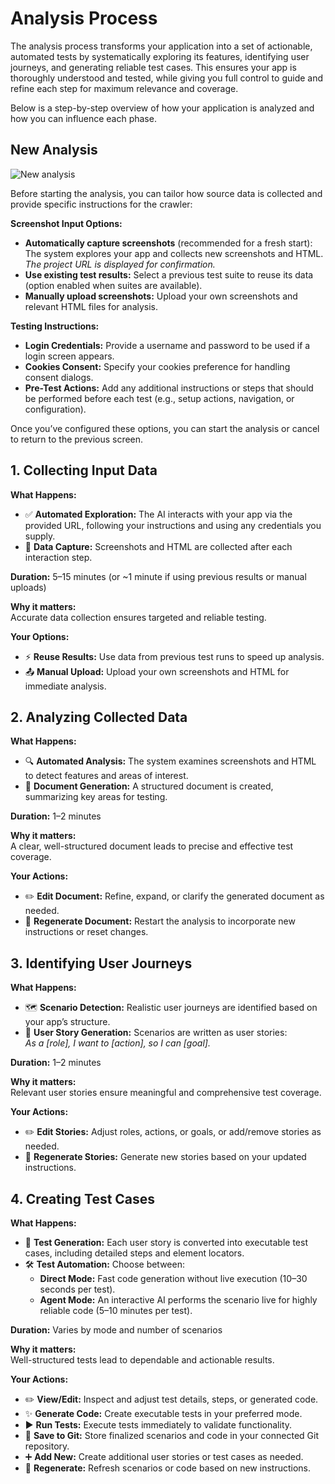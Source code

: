 # Analysis Process

The analysis process transforms your application into a set of actionable, automated tests by systematically exploring its features, identifying user journeys, and generating reliable test cases. This ensures your app is thoroughly understood and tested, while giving you full control to guide and refine each step for maximum relevance and coverage.

Below is a step-by-step overview of how your application is analyzed and how you can influence each phase.

## New Analysis

![New analysis](../../img/analysis/2025-04-16_04-39.png)

Before starting the analysis, you can tailor how source data is collected and provide specific instructions for the crawler:

**Screenshot Input Options:**

- **Automatically capture screenshots** (recommended for a fresh start): The system explores your app and collects new screenshots and HTML.  
  _The project URL is displayed for confirmation._
- **Use existing test results:** Select a previous test suite to reuse its data (option enabled when suites are available).
- **Manually upload screenshots:** Upload your own screenshots and relevant HTML files for analysis.

**Testing Instructions:**

- **Login Credentials:** Provide a username and password to be used if a login screen appears.
- **Cookies Consent:** Specify your cookies preference for handling consent dialogs.
- **Pre-Test Actions:** Add any additional instructions or steps that should be performed before each test (e.g., setup actions, navigation, or configuration).

Once you’ve configured these options, you can start the analysis or cancel to return to the previous screen.

## 1. Collecting Input Data

**What Happens:**

- ✅ **Automated Exploration:** The AI interacts with your app via the provided URL, following your instructions and using any credentials you supply.
- 📸 **Data Capture:** Screenshots and HTML are collected after each interaction step.

**Duration:** 5–15 minutes (or ~1 minute if using previous results or manual uploads)

**Why it matters:**  
Accurate data collection ensures targeted and reliable testing.

**Your Options:**

- ⚡ **Reuse Results:** Use data from previous test runs to speed up analysis.
- 📤 **Manual Upload:** Upload your own screenshots and HTML for immediate analysis.

## 2. Analyzing Collected Data

**What Happens:**

- 🔍 **Automated Analysis:** The system examines screenshots and HTML to detect features and areas of interest.
- 📝 **Document Generation:** A structured document is created, summarizing key areas for testing.

**Duration:** 1–2 minutes

**Why it matters:**  
A clear, well-structured document leads to precise and effective test coverage.

**Your Actions:**

- ✏️ **Edit Document:** Refine, expand, or clarify the generated document as needed.
- 🔄 **Regenerate Document:** Restart the analysis to incorporate new instructions or reset changes.

## 3. Identifying User Journeys

**What Happens:**

- 🗺️ **Scenario Detection:** Realistic user journeys are identified based on your app’s structure.
- 📖 **User Story Generation:** Scenarios are written as user stories:  
  _As a [role], I want to [action], so I can [goal]._

**Duration:** 1–2 minutes

**Why it matters:**  
Relevant user stories ensure meaningful and comprehensive test coverage.

**Your Actions:**

- ✏️ **Edit Stories:** Adjust roles, actions, or goals, or add/remove stories as needed.
- 🔄 **Regenerate Stories:** Generate new stories based on your updated instructions.

## 4. Creating Test Cases

**What Happens:**

- 🚦 **Test Generation:** Each user story is converted into executable test cases, including detailed steps and element locators.
- 🛠️ **Test Automation:** Choose between:
  - **Direct Mode:** Fast code generation without live execution (10–30 seconds per test).
  - **Agent Mode:** An interactive AI performs the scenario live for highly reliable code (5–10 minutes per test).

**Duration:** Varies by mode and number of scenarios

**Why it matters:**  
Well-structured tests lead to dependable and actionable results.

**Your Actions:**

- ✏️ **View/Edit:** Inspect and adjust test details, steps, or generated code.
- ✨ **Generate Code:** Create executable tests in your preferred mode.
- ▶️ **Run Tests:** Execute tests immediately to validate functionality.
- 💾 **Save to Git:** Store finalized scenarios and code in your connected Git repository.
- ➕ **Add New:** Create additional user stories or test cases as needed.
- 🔄 **Regenerate:** Refresh scenarios or code based on new instructions.
